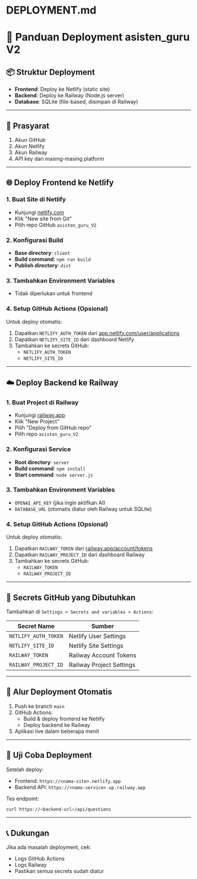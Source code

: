 # DEPLOYMENT.md

# 🚀 Panduan Deployment asisten_guru V2

## 📦 Struktur Deployment

- **Frontend**: Deploy ke Netlify (static site)
- **Backend**: Deploy ke Railway (Node.js server)
- **Database**: SQLite (file-based, disimpan di Railway)

---

## 🧰 Prasyarat

1. Akun GitHub
2. Akun Netlify
3. Akun Railway
4. API key dari masing-masing platform

---

## 🌐 Deploy Frontend ke Netlify

### 1. Buat Site di Netlify
- Kunjungi [netlify.com](https://netlify.com)
- Klik "New site from Git"
- Pilih repo GitHub `asisten_guru_V2`

### 2. Konfigurasi Build
- **Base directory**: `client`
- **Build command**: `npm run build`
- **Publish directory**: `dist`

### 3. Tambahkan Environment Variables
- Tidak diperlukan untuk frontend

### 4. Setup GitHub Actions (Opsional)
Untuk deploy otomatis:
1. Dapatkan `NETLIFY_AUTH_TOKEN` dari [app.netlify.com/user/applications](https://app.netlify.com/user/applications)
2. Dapatkan `NETLIFY_SITE_ID` dari dashboard Netlify
3. Tambahkan ke secrets GitHub:
   - `NETLIFY_AUTH_TOKEN`
   - `NETLIFY_SITE_ID`

---

## ☁️ Deploy Backend ke Railway

### 1. Buat Project di Railway
- Kunjungi [railway.app](https://railway.app)
- Klik "New Project"
- Pilih "Deploy from GitHub repo"
- Pilih repo `asisten_guru_V2`

### 2. Konfigurasi Service
- **Root directory**: `server`
- **Build command**: `npm install`
- **Start command**: `node server.js`

### 3. Tambahkan Environment Variables
- `OPENAI_API_KEY` (jika ingin aktifkan AI)
- `DATABASE_URL` (otomatis diatur oleh Railway untuk SQLite)

### 4. Setup GitHub Actions (Opsional)
Untuk deploy otomatis:
1. Dapatkan `RAILWAY_TOKEN` dari [railway.app/account/tokens](https://railway.app/account/tokens)
2. Dapatkan `RAILWAY_PROJECT_ID` dari dashboard Railway
3. Tambahkan ke secrets GitHub:
   - `RAILWAY_TOKEN`
   - `RAILWAY_PROJECT_ID`

---

## 🔐 Secrets GitHub yang Dibutuhkan

Tambahkan di `Settings > Secrets and variables > Actions`:

| Secret Name             | Sumber                          |
|-------------------------|----------------------------------|
| `NETLIFY_AUTH_TOKEN`    | Netlify User Settings           |
| `NETLIFY_SITE_ID`       | Netlify Site Settings           |
| `RAILWAY_TOKEN`         | Railway Account Tokens          |
| `RAILWAY_PROJECT_ID`    | Railway Project Settings        |

---

## 🔄 Alur Deployment Otomatis

1. Push ke branch `main`
2. GitHub Actions:
   - Build & deploy frontend ke Netlify
   - Deploy backend ke Railway
3. Aplikasi live dalam beberapa menit

---

## 🧪 Uji Coba Deployment

Setelah deploy:
- Frontend: `https://<nama-site>.netlify.app`
- Backend API: `https://<nama-service>.up.railway.app`

Tes endpoint:
```bash
curl https://<backend-url>/api/questions
```

---

## 📞 Dukungan

Jika ada masalah deployment, cek:
- Logs GitHub Actions
- Logs Railway
- Pastikan semua secrets sudah diatur